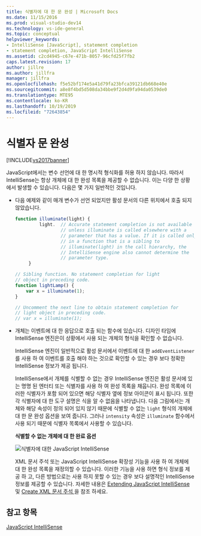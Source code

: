```yaml
---
title: 식별자에 대 한 문 완성 | Microsoft Docs
ms.date: 11/15/2016
ms.prod: visual-studio-dev14
ms.technology: vs-ide-general
ms.topic: conceptual
helpviewer_keywords:
- IntelliSense [JavaScript], statement completion
- statement completion, JavaScript IntelliSense
ms.assetid: c2cd4945-c67e-471b-8057-96cfd25f7fb2
caps.latest.revision: 17
author: jillre
ms.author: jillfra
manager: jillfra
ms.openlocfilehash: f5e52bf174e5a41d79fa23bfca39121db668e40e
ms.sourcegitcommit: a8e8f4bd5d508da34bbe9f2d4d9fa94da0539de0
ms.translationtype: MTE95
ms.contentlocale: ko-KR
ms.lasthandoff: 10/19/2019
ms.locfileid: "72643854"
---
```

# <a name="statement-completion-for-identifiers"></a>식별자 문 완성
[!INCLUDE[vs2017banner](../includes/vs2017banner.md)]

JavaScript에서는 변수 선언에 대 한 명시적 형식화를 허용 하지 않습니다. 따라서 IntelliSense는 항상 개체에 대 한 완성 목록을 제공할 수 없습니다. 이는 다양 한 상황에서 발생할 수 있습니다. 다음은 몇 가지 일반적인 것입니다.

- 다음 예제와 같이 매개 변수가 선언 되었지만 활성 문서의 다른 위치에서 호출 되지 않았습니다.

  ```javascript
  function illuminate(light) {
           light.  // Accurate statement completion is not available
                   // unless illuminate is called elsewhere with a
                   // parameter that has a value. If it is called only
                   // in a function that is a sibling to
                   // illuminate(light) in the call hierarchy, the
                   // IntelliSense engine also cannot determine the
                   // parameter type.
       }

  // Sibling function. No statement completion for light
  // object in preceding code.
  function lightLamp() {
      var x = illuminate(1);
  }

  // Uncomment the next line to obtain statement completion for
  // light object in preceding code.
  // var x = illuminate(1);
  ```

- 개체는 이벤트에 대 한 응답으로 호출 되는 함수에 있습니다. 디자인 타임에 IntelliSense 엔진은이 상황에서 사용 되는 개체의 형식을 확인할 수 없습니다.

   IntelliSense 엔진이 일반적으로 활성 문서에서 이벤트에 대 한 `addEventListener`를 사용 하 여 이벤트를 호출 해야 하는 것으로 확인할 수 있는 경우 보다 정확한 IntelliSense 정보가 제공 됩니다.

  IntelliSense에서 개체를 식별할 수 없는 경우 IntelliSense 엔진은 활성 문서에 있는 명명 된 엔터티 또는 식별자를 사용 하 여 완성 목록을 채웁니다. 완성 목록에 이러한 식별자가 포함 되어 있으면 해당 식별자 옆에 정보 아이콘이 표시 됩니다. 또한 각 식별자에 대 한 도구 설명은 식을 알 수 없음을 나타냅니다. 다음 그림에서는 개체와 해당 속성이 정의 되어 있지 않기 때문에 식별할 수 없는 `light` 형식의 개체에 대 한 문 완성 옵션을 보여 줍니다. 그러나 `intensity` 속성은 `illuminate` 함수에서 사용 되기 때문에 식별자 목록에서 사용할 수 있습니다.

  **식별할 수 없는 개체에 대 한 완료 옵션**

  ![식별자에 대한 JavaScript IntelliSense](../ide/media/js-intellisense-identifiers.png "|::ref1::|")

  XML 문서 주석 또는 JavaScript IntelliSense 확장성 기능을 사용 하 여 개체에 대 한 완성 목록을 재정의할 수 있습니다. 이러한 기능을 사용 하면 형식 정보를 제공 하 고, 다른 방법으로는 사용 하지 못할 수 있는 경우 보다 설명적인 IntelliSense 정보를 제공할 수 있습니다. 자세한 내용은 [Extending JavaScript IntelliSense ](../ide/extending-javascript-intellisense.md) 및 [Create XML 문서 주석 ](../ide/create-xml-documentation-comments-for-javascript-intellisense.md)을 참조 하세요.

## <a name="see-also"></a>참고 항목
 [JavaScript IntelliSense](../ide/javascript-intellisense.md)

